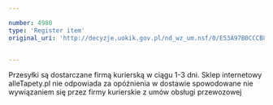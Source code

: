 ```yaml
---

number: 4980
type: 'Register item'
original_uri: 'http://decyzje.uokik.gov.pl/nd_wz_um.nsf/0/E53A97B0CCCB8152C1257B8F002FA97B?OpenDocument'


---
```


Przesyłki są dostarczane firmą kurierską w ciągu 1-3 dni. Sklep internetowy alleTapety.pl nie odpowiada za opóźnienia w dostawie spowodowane nie wywiązaniem się przez firmy kurierskie z umów obsługi przewozowej
